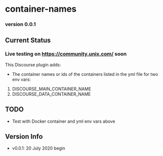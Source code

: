 # container-names

### version 0.0.1

## Current Status

### Live testing on https://community.unix.com/ soon

This Discourse plugin adds:

- The container names or ids of the containers listed in the yml file for two env vars:

1.  DISCOURSE_MAIN_CONTAINER_NAME
2.  DISCOURSE_DATA_CONTAINER_NAME

## TODO

- Test with Docker container and yml env vars above

## Version Info

- v0.0.1: 20 July 2020 begin
